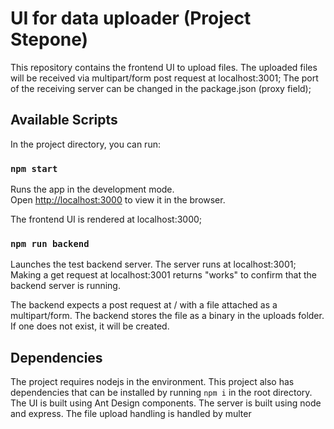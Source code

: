 # UI for data uploader (Project Stepone)

This repository contains the frontend UI to upload files.
The uploaded files will be received via multipart/form post request at localhost:3001; The port of the receiving server can be changed in the package.json (proxy field);

## Available Scripts

In the project directory, you can run:

### `npm start`

Runs the app in the development mode.\
Open [http://localhost:3000](http://localhost:3000) to view it in the browser.

The frontend UI is rendered at localhost:3000;

### `npm run backend`

Launches the test backend server.
The server runs at localhost:3001;
Making a get request at localhost:3001 returns "works" to confirm that the backend server is running.

The backend expects a post request at / with a file attached as a multipart/form.
The backend stores the file as a binary in the uploads folder. If one does not exist, it will be created.

## Dependencies

The project requires nodejs in the environment.
This project also has dependencies that can be installed by running `npm i` in the root directory.
The UI is built using Ant Design components.
The server is built using node and express. The file upload handling is handled by multer

